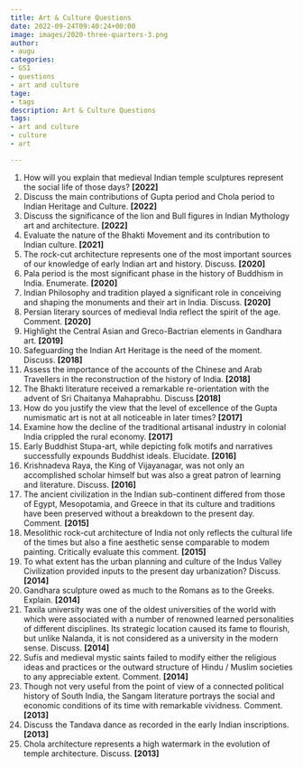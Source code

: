 ```yaml
---
title: Art & Culture Questions
date: 2022-09-24T09:40:24+00:00
image: images/2020-three-quarters-3.png
author:
- augu
categories:
- GS1
- questions
- art and culture
tage:
- tags
description: Art & Culture Questions
tags:
- art and culture
- culture
- art

---
```

 1. How will you explain that medieval Indian temple sculptures represent the social life of those days? **\[2022\]**
 2. Discuss the main contributions of Gupta period and Chola period to Indian Heritage and Culture. **\[2022\]**
 3. Discuss the significance of the lion and Bull figures in Indian Mythology art and architecture. **\[2022\]**
 4. Evaluate the nature of the Bhakti Movement and its contribution to Indian culture. **\[2021\]**
 5. The rock-cut architecture represents one of the most important sources of our knowledge of early Indian art and history. Discuss. **\[2020\]**
 6. Pala period is the most significant phase in the history of Buddhism in India. Enumerate.  **\[2020\]**
 7. Indian Philosophy and tradition played a significant role in conceiving and shaping the monuments and their art in India. Discuss. **\[2020\]**
 8. Persian literary sources of medieval India reflect the spirit of the age. Comment. **\[2020\]**
 9. Highlight the Central Asian and Greco-Bactrian elements in Gandhara art. **\[2019\]**
10. Safeguarding the Indian Art Heritage is the need of the moment. Discuss. **\[2018\]**
11. Assess the importance of the accounts of the Chinese and Arab Travellers in the reconstruction of the history of India. **\[2018\]**
12. The Bhakti literature received a remarkable re-orientation with the advent of Sri Chaitanya Mahaprabhu. Discuss **\[2018\]**
13. How do you justify the view that the level of excellence of the Gupta numismatic art is not at all noticeable in later times? **\[2017\]**
14. Examine how the decline of the traditional artisanal industry in colonial India crippled the rural economy. **\[2017\]**
15. Early Buddhist Stupa-art, while depicting folk motifs and narratives successfully expounds Buddhist ideals. Elucidate. **\[2016\]**
16. Krishnadeva Raya, the King of Vijayanagar, was not only an accomplished scholar himself but was also a great patron of learning and literature. Discuss. **\[2016\]**
17. The ancient civilization in the Indian sub-continent differed from those of Egypt, Mesopotamia, and Greece in that its culture and traditions have been preserved without a breakdown to the present day. Comment. **\[2015\]**
18. Mesolithic rock-cut architecture of India not only reflects the cultural life of the times but also a fine aesthetic sense comparable to modem painting. Critically evaluate this comment. **\[2015\]**
19. To what extent has the urban planning and culture of the Indus Valley Civilization provided inputs to the present day urbanization? Discuss. **\[2014\]**
20. Gandhara sculpture owed as much to the Romans as to the Greeks. Explain. **\[2014\]**
21. Taxila university was one of the oldest universities of the world with which were associated with a number of renowned learned personalities of different disciplines. Its strategic location caused its fame to flourish, but unlike Nalanda, it is not considered as a university in the modern sense. Discuss. **\[2014\]**
22. Sufis and medieval mystic saints failed to modify either the religious ideas and practices or the outward structure of Hindu / Muslim societies to any appreciable extent. Comment. **\[2014\]**
23. Though not very useful from the point of view of a connected political history of South India, the Sangam literature portrays the social and economic conditions of its time with remarkable vividness. Comment. **\[2013\]**
24. Discuss the Tandava dance as recorded in the early Indian inscriptions. **\[2013\]**
25. Chola architecture represents a high watermark in the evolution of temple architecture. Discuss. **\[2013\]**